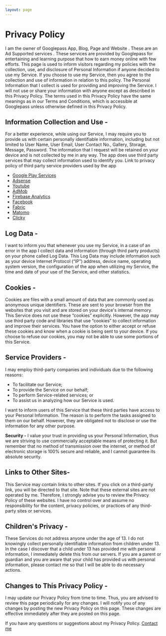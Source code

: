 ```yaml
---
layout: page
---
```


# Privacy Policy

<p>I am the owner of Googlepass App, Blog, Page and Website . These are an Ad Supported services . These services are provided by Googlepass for entertaining and learning purpose that how to earn money online with few efforts. This page is used to inform visitors regarding my policies with the collection, use, and disclosure of Personal Information if anyone decided to use my Service. If you choose to use my Service, then you agree to the collection and use of information in relation to this policy. The Personal Information that I collect is used for providing and improving the Service. I will not use or share your information with anyone except as described in this Privacy Policy. The terms used in this Privacy Policy have the same meanings as in our Terms and Conditions, which is accessible at Googlepass unless otherwise defined in this Privacy Policy.</p>
<p><h2>Information Collection and Use -</h2>For a better experience, while using our Service, I may require you to provide us with certain personally identifiable information, including but not limited to User Name, User Email, User Contact No., Gallery, Storage, Message, Password. The information that I request will be retained on your device and is not collected by me in any way. The app does use third party services that may collect information used to identify you. Link to privacy policy of third party service providers used by the app</p>
<ul>
<li><a href="https://www.google.com/policies/privacy/" target="_blank" rel="noopener">Google Play Services</a></li>
<li><a href="https://support.google.com/adsense/answer/48182?hl=en" target="_blank" rel="noopener">Adsense</a></li>
<li><a href="https://www.youtube.com/yt/about/policies/#community-guidelines" target="_blank" rel="noopener">Youtube</a></li>
<li><a href="https://support.google.com/admob/answer/6128543?hl=en" target="_blank" rel="noopener">AdMob</a></li>
<li><a href="https://firebase.google.com/policies/analytics" target="_blank" rel="noopener">Firebase Analytics</a></li>
<li><a href="https://www.facebook.com/about/privacy" target="_blank" rel="noopener">Facebook</a></li>
<li><a href="https://fabric.io/privacy" target="_blank" rel="noopener">Fabric</a></li>
<li><a href="https://matomo.org/privacy-policy/" target="_blank" rel="noopener">Matomo</a></li>
<li><a href="https://clicky.com/terms#privacy" target="_blank" rel="noopener">Clicky</a></li>
</ul>
<p><h2>Log Data -</h2>I want to inform you that whenever you use my Service, in a case of an error in the app I collect data and information (through third party products) on your phone called Log Data. This Log Data may include information such as your device Internet Protocol (&ldquo;IP&rdquo;) address, device name, operating system version, the configuration of the app when utilizing my Service, the time and date of your use of the Service, and other statistics.</p>
<p><h2>Cookies -</h2>Cookies are files with a small amount of data that are commonly used as anonymous unique identifiers. These are sent to your browser from the websites that you visit and are stored on your device's internal memory. This Service does not use these &ldquo;cookies&rdquo; explicitly. However, the app may use third party code and libraries that use &ldquo;cookies&rdquo; to collect information and improve their services. You have the option to either accept or refuse these cookies and know when a cookie is being sent to your device. If you choose to refuse our cookies, you may not be able to use some portions of this Service.</p>
<p><h2>Service Providers -</h2>I may employ third-party companies and individuals due to the following reasons:</p>
<ul>
<li>To facilitate our Service;</li>
<li>To provide the Service on our behalf;</li>
<li>To perform Service-related services; or</li>
<li>To assist us in analyzing how our Service is used.</li>
</ul>
<p>I want to inform users of this Service that these third parties have access to your Personal Information. The reason is to perform the tasks assigned to them on our behalf. However, they are obligated not to disclose or use the information for any other purpose.</p>
<p><strong>Security -</strong> I value your trust in providing us your Personal Information, thus we are striving to use commercially acceptable means of protecting it. But remember that no method of transmission over the internet, or method of electronic storage is 100% secure and reliable, and I cannot guarantee its absolute security.</p>
<p><h2>Links to Other Sites-</h2>This Service may contain links to other sites. If you click on a third-party link, you will be directed to that site. Note that these external sites are not operated by me. Therefore, I strongly advise you to review the Privacy Policy of these websites. I have no control over and assume no responsibility for the content, privacy policies, or practices of any third-party sites or services.</p>
<p><h2>Children's Privacy -</h2> These Services do not address anyone under the age of 13. I do not knowingly collect personally identifiable information from children under 13. In the case I discover that a child under 13 has provided me with personal information, I immediately delete this from our servers. If you are a parent or guardian and you are aware that your child has provided us with personal information, please contact me so that I will be able to do necessary actions.</p>
<p><h2>Changes to This Privacy Policy -</h2> I may update our Privacy Policy from time to time. Thus, you are advised to review this page periodically for any changes. I will notify you of any changes by posting the new Privacy Policy on this page. These changes are effective immediately after they are posted on this page.</p>
<p>If you have any questions or suggestions about my Privacy Policy. <a href="mailto:amit@googlepass.net">Contact me</a></p>
